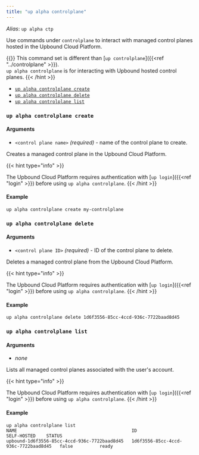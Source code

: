 ```yaml
---
title: "up alpha controlplane"
---
```


_Alias_: `up alpha ctp`

Use commands under `controlplane` to interact with managed control planes hosted in the Upbound Cloud Platform.  

{{<hint type="warning" >}}
This command set is different than [`up controlplane`]({{<ref "../controlplane" >}}).  
`up alpha controlplane` is for interacting with Upbound hosted control planes.
{{< /hint >}}

- [`up alpha controlplane create`](#up-alpha-controlplane-create)
- [`up alpha controlplane delete`](#up-alpha-controlplane-delete)
- [`up alpha controlplane list`](#up-alpha-controlplane-list)

### `up alpha controlplane create`

<!-- omit in toc -->
#### Arguments
* `<control plane name>` _(required)_ - name of the control plane to create.

Creates a managed control plane in the Upbound Cloud Platform.  

<!-- vale gitlab.SubstitutionWarning = NO-->
<!-- don't flag an error on shortcode information argument -->
{{< hint type="info" >}}
<!-- vale gitlab.SubstitutionWarning = YES-->
The Upbound Cloud Platform requires authentication with [`up login`]({{<ref "login" >}}) before using `up alpha controlplane`.
{{< /hint >}}


<!-- omit in toc -->
#### Example 
```shell
up alpha controlplane create my-controlplane
```

### `up alpha controlplane delete`

<!-- omit in toc -->
#### Arguments
- `<control plane ID>` _(required)_ - ID of the control plane to delete.

Deletes a managed control plane from the Upbound Cloud Platform.

<!-- vale gitlab.SubstitutionWarning = NO -->
<!-- don't flag an error on shortcode information argument -->
{{< hint type="info" >}}
<!-- vale gitlab.SubstitutionWarning = YES -->
The Upbound Cloud Platform requires authentication with [`up login`]({{<ref "login" >}}) before using `up alpha controlplane`.
{{< /hint >}}

<!-- omit in toc -->
#### Example
```shell
up alpha controlplane delete 1d6f3556-85cc-4ccd-936c-7722baad8d45
```

### `up alpha controlplane list`
<!-- omit in toc -->
#### Arguments
- _none_

Lists all managed control planes associated with the user's account.

<!-- vale gitlab.SubstitutionWarning = NO-->
<!-- don't flag an error on shortcode information argument -->
{{< hint type="info" >}}
<!-- vale gitlab.SubstitutionWarning = YES -->
The Upbound Cloud Platform requires authentication with [`up login`]({{<ref "login" >}}) before using `up alpha controlplane`.
{{< /hint >}}

<!-- omit in toc -->
#### Example
```shell
up alpha controlplane list
NAME                                           ID                                     SELF-HOSTED    STATUS
upbound-1d6f3556-85cc-4ccd-936c-7722baad8d45   1d6f3556-85cc-4ccd-936c-7722baad8d45   false          ready
```